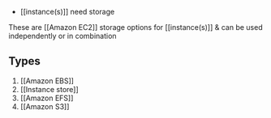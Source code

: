- [[instance(s)]] need storage

These are [[Amazon EC2]] storage options for [[instance(s)]] & can be used independently or in combination
## Types
1. [[Amazon EBS]]
2. [[Instance store]]
3. [[Amazon EFS]]
4. [[Amazon S3]]